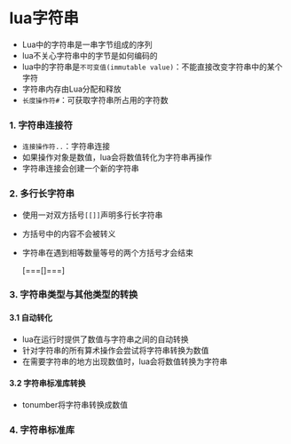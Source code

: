 # lua字符串

* Lua中的字符串是一串字节组成的序列
* lua不关心字符串中的字节是如何编码的
* lua中的字符串是`不可变值(immutable value)`：不能直接改变字符串中的某个字符
* 字符串内存由Lua分配和释放
* `长度操作符#`：可获取字符串所占用的字符数



### 1. 字符串连接符

* `连接操作符..`：字符串连接
* 如果操作对象是数值，lua会将数值转化为字符串再操作
* 字符串连接会创建一个新的字符串



### 2. 多行长字符串

* 使用一对双方括号`[[]]`声明多行长字符串

* 方括号中的内容不会被转义

* 字符串在遇到相等数量等号的两个方括号才会结束

  [===[]===]



### 3. 字符串类型与其他类型的转换

#### 3.1 自动转化

* lua在运行时提供了数值与字符串之间的自动转换
* 针对字符串的所有算术操作会尝试将字符串转换为数值
* 在需要字符串的地方出现数值时，lua会将数值转换为字符串

#### 3.2 字符串标准库转换

* tonumber将字符串转换成数值

  

### 4. 字符串标准库